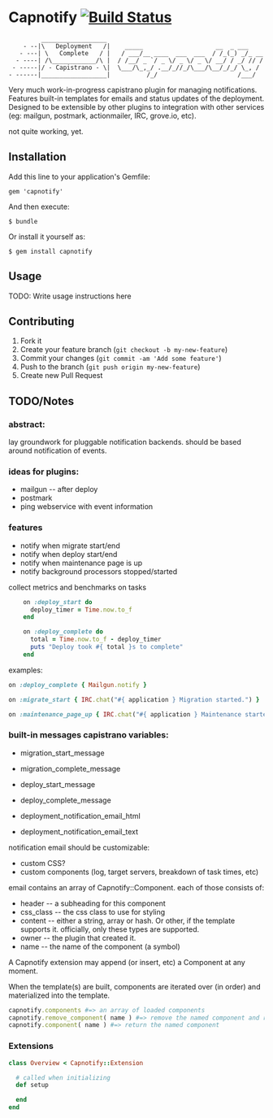 # Capnotify  [![Build Status](https://travis-ci.org/spikegrobstein/capnotify.png)](https://travis-ci.org/spikegrobstein/capnotify)

             __________________
        - --|\   Deployment   /|    _____                    __  _ ___
       - ---| \   Complete   / |   / ___/__ ____  ___  ___  / /_(_) _/_ __
      - ----| /\____________/\ |  / /__/ _ `/ _ \/ _ \/ _ \/ __/ / _/ // /
     - -----|/ - Capistrano - \|  \___/\_,_/ .__/_//_/\___/\__/_/_/ \_, /
    - ------|__________________|          /_/                      /___/


Very much work-in-progress capistrano plugin for managing notifications. Features built-in
templates for emails and status updates of the deployment. Designed to be extensible by other
plugins to integration with other services (eg: mailgun, postmark, actionmailer, IRC, grove.io,
etc).

not quite working, yet.

## Installation

Add this line to your application's Gemfile:

    gem 'capnotify'

And then execute:

    $ bundle

Or install it yourself as:

    $ gem install capnotify

## Usage

TODO: Write usage instructions here

## Contributing

1. Fork it
2. Create your feature branch (`git checkout -b my-new-feature`)
3. Commit your changes (`git commit -am 'Add some feature'`)
4. Push to the branch (`git push origin my-new-feature`)
5. Create new Pull Request

## TODO/Notes

### abstract:

lay groundwork for pluggable notification backends.
should be based around notification of events.

### ideas for plugins:

 * mailgun -- after deploy
 * postmark
 * ping webservice with event information

### features

 * notify when migrate start/end
 * notify when deploy start/end
 * notify when maintenance page is up
 * notify background processors stopped/started

collect metrics and benchmarks on tasks

```ruby
    on :deploy_start do
      deploy_timer = Time.now.to_f
    end

    on :deploy_complete do
      total = Time.now.to_f - deploy_timer
      puts "Deploy took #{ total }s to complete"
    end
```

examples:

```ruby
on :deploy_complete { Mailgun.notify }

on :migrate_start { IRC.chat("#{ application } Migration started.") }

on :maintenance_page_up { IRC.chat("#{ application } Maintenance started.") }
```

### built-in messages capistrano variables:

 * migration_start_message
 * migration_complete_message
 * deploy_start_message
 * deploy_complete_message

 * deployment_notification_email_html
 * deployment_notification_email_text

notification email should be customizable:

 * custom CSS?
 * custom components (log, target servers, breakdown of task times, etc)

email contains an array of Capnotify::Component. each of those consists of:

 * header -- a subheading for this component
 * css_class -- the css class to use for styling
 * content -- either a string, array or hash. Or other, if the template supports it. officially, only these types are supported.
 * owner -- the plugin that created it.
 * name -- the name of the component (a symbol)

A Capnotify extension may append (or insert, etc) a Component at any moment.

When the template(s) are built, components are iterated over (in order) and
materialized into the template.

```ruby
capnotify.components #=> an array of loaded components
capnotify.remove_component( name ) #=> remove the named component and return it
capnotify.component( name ) #=> return the named component
```

### Extensions

```ruby
class Overview < Capnotify::Extension

  # called when initializing
  def setup

  end
end
```

